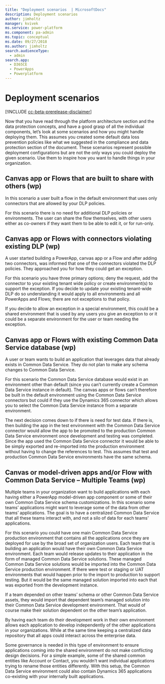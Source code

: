 ```yaml
---
title: "Deployment scenarios  | MicrosoftDocs"
description: Deployment scenarios
author: jimholtz
manager: kvivek
ms.service: power-platform
ms.component: pa-admin
ms.topic: conceptual
ms.date: 09/27/2018
ms.author: jimholtz
search.audienceType: 
  - admin
search.app: 
  - D365CE
  - PowerApps
  - Powerplatform
---
```

# Deployment scenarios 

[!INCLUDE [cc-beta-prerelease-disclaimer](../includes/cc-beta-prerelease-disclaimer.md)]

Now that you have read through the platform architecture section and the data protection concepts, and have a good grasp of all the individual components, let’s look at some scenarios and how you might handle deploying them. This assumes you created some default data loss prevention policies like what we suggested in the compliance and data protection section of the document. These scenarios represent possible deployment configurations but are not the only ways you could deploy the given scenario. Use them to inspire how you want to handle things in your organization.

## Canvas app or Flows that are built to share with others (wp)

In this scenario a user built a flow in the default environment that uses only connectors that are allowed by your DLP policies.

For this scenario there is no need for additional DLP policies or environments. The user can share the flow themselves, with other users either as co-owners if they want them to be able to edit it, or for run-only.

## Canvas app or Flows with connectors violating existing DLP (wp)

A user started building a PowerApp, canvas app or a Flow and after adding two connectors, was informed that one of the connectors violated the DLP policies. They approached you for how they could get an exception.

For this scenario you have three primary options; deny the request, add the connector to your existing tenant wide policy or create environment(s) to support the exception. If you decide to update your existing tenant-wide DLP do so understanding it would apply to all environments and all PowerApps and Flows; there are not exceptions to that policy.

If you decide to allow an exception in a special environment, this could be a shared environment that is used by any users you give an exception to or it could be a separate environment for the user or team needing the exception.

## Canvas app or Flows with existing Common Data Service database (wp)

A user or team wants to build an application that leverages data that already exists in Common Data Service. They do not plan to make any schema changes to Common Data Service.

For this scenario the Common Data Service database would exist in an environment other than default (since you can’t currently create a Common Data Service instance in default). The canvas apps or flows can’t therefore be built in the default environment using the Common Data Service connectors but could if they use the Dynamics 365 connector which allows you to select the Common Data Service instance from a separate environment.

The next decision comes down to if there is need for test data. If there is, then building the app in the test environment with the Common Data Service connector would allow the app to be promoted to the production Common Data Service environment once development and testing was completed. Since the app used the Common Data Service connector it would be able to be simply exported and re-imported into the production environment without having to change the references to test. This assumes that test and production Common Data Service environments have the same schema.

## Canvas or model-driven apps and/or Flow with Common Data Service – Multiple Teams (wp)

Multiple teams in your organization want to build applications with each having either a PowerApp model-driven app component or some of their own Common Data Service schema customizations. In this scenario some teams’ applications might want to leverage some of the data from other teams’ applications. The goal is to have a centralized Common Data Service that all these teams interact with, and not a silo of data for each teams’ applications.

For this scenario you could have one main Common Data Service production environment that contains all the applications once they are deployed for use by the broad set of organization users. Each team that is building an application would have their own Common Data Service environment. Each team would release updates to their application in the form of managed Common Data Service solutions. These managed Common Data Service solutions would be imported into the Common Data Service production environment. If there were test or staging or UAT environments that would happen prior to the import to production to support testing. But it would be the same managed solution imported into each that was exported from the development instance.

If a team depended on other teams’ schema or other Common Data Service assets, they would import that dependent team’s managed solution into their Common Data Service development environment. That would of course make their solution dependent on the other team’s application.

By having each team do their development work in their own environment allows each application to develop independently of the other applications in your organizations. While at the same time keeping a centralized data repository that all apps could interact across the enterprise data.

Some governance is needed in this type of environment to ensure applications coming into the shared environment do not make conflicting design decisions. For a simple example, some of the shared common entities like Account or Contact, you wouldn’t want individual applications trying to rename those entities differently.
With this setup, the Common Data Service environment could also contain Dynamics 365 applications co-existing with your internally built applications.


